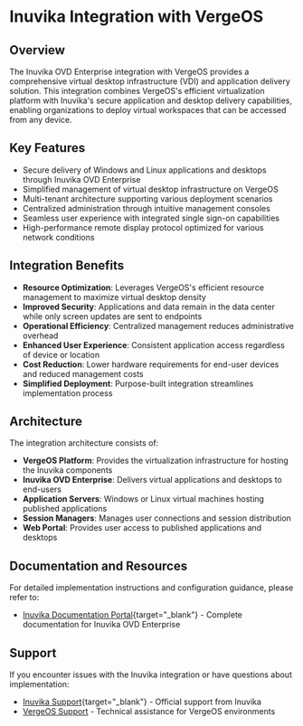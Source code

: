 # Inuvika Integration with VergeOS

## Overview

The Inuvika OVD Enterprise integration with VergeOS provides a comprehensive virtual desktop infrastructure (VDI) and application delivery solution. This integration combines VergeOS's efficient virtualization platform with Inuvika's secure application and desktop delivery capabilities, enabling organizations to deploy virtual workspaces that can be accessed from any device.

## Key Features

- Secure delivery of Windows and Linux applications and desktops through Inuvika OVD Enterprise
- Simplified management of virtual desktop infrastructure on VergeOS
- Multi-tenant architecture supporting various deployment scenarios
- Centralized administration through intuitive management consoles
- Seamless user experience with integrated single sign-on capabilities
- High-performance remote display protocol optimized for various network conditions

## Integration Benefits

- **Resource Optimization**: Leverages VergeOS's efficient resource management to maximize virtual desktop density
- **Improved Security**: Applications and data remain in the data center while only screen updates are sent to endpoints
- **Operational Efficiency**: Centralized management reduces administrative overhead
- **Enhanced User Experience**: Consistent application access regardless of device or location
- **Cost Reduction**: Lower hardware requirements for end-user devices and reduced management costs
- **Simplified Deployment**: Purpose-built integration streamlines implementation process

## Architecture

The integration architecture consists of:

- **VergeOS Platform**: Provides the virtualization infrastructure for hosting the Inuvika components
- **Inuvika OVD Enterprise**: Delivers virtual applications and desktops to end-users
- **Application Servers**: Windows or Linux virtual machines hosting published applications
- **Session Managers**: Manages user connections and session distribution
- **Web Portal**: Provides user access to published applications and desktops

## Documentation and Resources

For detailed implementation instructions and configuration guidance, please refer to:

- [Inuvika Documentation Portal](https://docs.inuvika.com/){target="_blank"} - Complete documentation for Inuvika OVD Enterprise

## Support

If you encounter issues with the Inuvika integration or have questions about implementation:

- [Inuvika Support](https://www.inuvika.com/support/){target="_blank"} - Official support from Inuvika
- [VergeOS Support](/support) - Technical assistance for VergeOS environments
